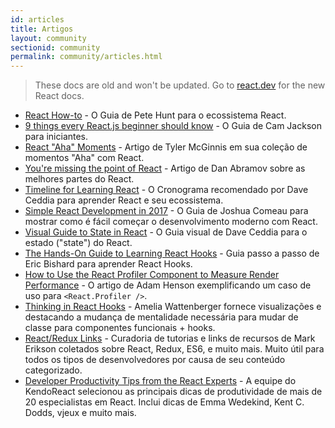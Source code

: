 ```yaml
---
id: articles
title: Artigos
layout: community
sectionid: community
permalink: community/articles.html
---
```


<div class="scary">

> These docs are old and won't be updated. Go to [react.dev](https://react.dev/) for the new React docs.

</div>

- [React How-to](https://github.com/petehunt/react-howto) - O Guia de Pete Hunt para o ecossistema React.
- [9 things every React.js beginner should know](https://camjackson.net/post/9-things-every-reactjs-beginner-should-know) - O Guia de Cam Jackson para iniciantes.
- [React "Aha" Moments](https://tylermcginnis.com/react-aha-moments/) - Artigo de Tyler McGinnis em sua coleção de momentos "Aha" com React.
- [You're missing the point of React](https://medium.com/@dan_abramov/youre-missing-the-point-of-react-a20e34a51e1a) - Artigo de Dan Abramov sobre as melhores partes do React.
- [Timeline for Learning React](https://daveceddia.com/timeline-for-learning-react/) - O Cronograma recomendado por Dave Ceddia para aprender React e seu ecossistema.
- [Simple React Development in 2017](https://hackernoon.com/simple-react-development-in-2017-113bd563691f) - O Guia de Joshua Comeau para mostrar como é fácil começar o desenvolvimento moderno com React.
- [Visual Guide to State in React](https://daveceddia.com/visual-guide-to-state-in-react/) - O Guia visual de Dave Ceddia para o estado ("state") do React.
- [The Hands-On Guide to Learning React Hooks](https://www.telerik.com/kendo-react-ui/react-hooks-guide/) - Guia passo a passo de Eric Bishard para aprender React Hooks.
- [How to Use the React Profiler Component to Measure Render Performance](https://medium.com/@adamhenson/how-to-use-the-react-profiler-component-to-measure-performance-improvements-from-hooks-d43b7092d7a8) - O artigo de Adam Henson exemplificando um caso de uso para `<React.Profiler />`.
- [Thinking in React Hooks](https://wattenberger.com/blog/react-hooks) - Amelia Wattenberger fornece visualizações e destacando a mudança de mentalidade necessária para mudar de classe para componentes funcionais + hooks.
- [React/Redux Links](https://github.com/markerikson/react-redux-links) - Curadoria de tutorias e links de recursos de Mark Erikson coletados sobre React, Redux, ES6, e muito mais. Muito útil para todos os tipos de desenvolvedores por causa de seu conteúdo categorizado.
- [Developer Productivity Tips from the React Experts](https://www.telerik.com/kendo-react-ui/react-best-practices-and-productivity-tips/) - A equipe do KendoReact selecionou as principais dicas de produtividade de mais de 20 especialistas em React. Inclui dicas de Emma Wedekind, Kent C. Dodds, vjeux e muito mais.
